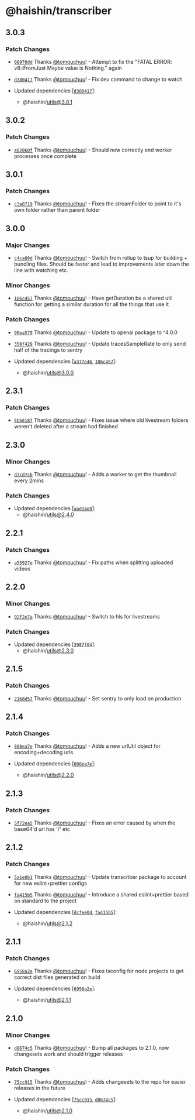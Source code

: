 # @haishin/transcriber

## 3.0.3

### Patch Changes

- [`08970dd`](https://github.com/tomouchuu/haishin/commit/08970dd994393981085eb047fa6fb4f4aa84d88b) Thanks [@tomouchuu](https://github.com/tomouchuu)! - Attempt to fix the "FATAL ERROR: v8::FromJust Maybe value is Nothing." again

- [`d380417`](https://github.com/tomouchuu/haishin/commit/d380417bea0085e51cc32b2e06afa8f4ac08334f) Thanks [@tomouchuu](https://github.com/tomouchuu)! - Fix dev command to change to watch

- Updated dependencies [[`d380417`](https://github.com/tomouchuu/haishin/commit/d380417bea0085e51cc32b2e06afa8f4ac08334f)]:
  - @haishin/utils@3.0.1

## 3.0.2

### Patch Changes

- [`e02060f`](https://github.com/tomouchuu/haishin/commit/e02060f35e6b04d21b0c9abd59c3e99d94919d12) Thanks [@tomouchuu](https://github.com/tomouchuu)! - Should now correctly end worker processes once complete

## 3.0.1

### Patch Changes

- [`c3a0719`](https://github.com/tomouchuu/haishin/commit/c3a0719950c7dd272e4b27aa70f15b3f8a5c8c4a) Thanks [@tomouchuu](https://github.com/tomouchuu)! - Fixes the streamFolder to point to it's own folder rather than parent folder

## 3.0.0

### Major Changes

- [`c4ca80d`](https://github.com/tomouchuu/haishin/commit/c4ca80db42afeb3f2168e289c531bbfb79dd86c4) Thanks [@tomouchuu](https://github.com/tomouchuu)! - Switch from rollup to tsup for building + bundling files. Should be faster and lead to improvements later down the line with watching etc.

### Minor Changes

- [`186c457`](https://github.com/tomouchuu/haishin/commit/186c457b54815759039c5cf151b00cc7d6b8ab97) Thanks [@tomouchuu](https://github.com/tomouchuu)! - Have getDuration be a shared util function for getting a similar duration for all the things that use it

### Patch Changes

- [`90ea579`](https://github.com/tomouchuu/haishin/commit/90ea57963ce9a5f7967b141663e83cb965d3f58a) Thanks [@tomouchuu](https://github.com/tomouchuu)! - Update to openai package to ^4.0.0

- [`358f429`](https://github.com/tomouchuu/haishin/commit/358f429ce64f32c4373f340ce1da08a85e3e255d) Thanks [@tomouchuu](https://github.com/tomouchuu)! - Update tracesSampleRate to only send half of the tracings to sentry

- Updated dependencies [[`a377e46`](https://github.com/tomouchuu/haishin/commit/a377e466d77b50d26fbf0cee3818842e5f4ce457), [`186c457`](https://github.com/tomouchuu/haishin/commit/186c457b54815759039c5cf151b00cc7d6b8ab97)]:
  - @haishin/utils@3.0.0

## 2.3.1

### Patch Changes

- [`5bb6187`](https://github.com/tomouchuu/haishin/commit/5bb61875531337c05a544c6db9c6ef885a7430ab) Thanks [@tomouchuu](https://github.com/tomouchuu)! - Fixes issue where old livestream folders weren't deleted after a stream had finished

## 2.3.0

### Minor Changes

- [`d7cd7cb`](https://github.com/tomouchuu/haishin/commit/d7cd7cb2b53b88f59b675ee63ba38390142ec25e) Thanks [@tomouchuu](https://github.com/tomouchuu)! - Adds a worker to get the thumbnail every 2mins

### Patch Changes

- Updated dependencies [[`aad14e8`](https://github.com/tomouchuu/haishin/commit/aad14e8e726c26de5c237c3911e61104c730132d)]:
  - @haishin/utils@2.4.0

## 2.2.1

### Patch Changes

- [`a55927e`](https://github.com/tomouchuu/haishin/commit/a55927e77752d19fa1b157105585086fe9c4b25d) Thanks [@tomouchuu](https://github.com/tomouchuu)! - Fix paths when splitting uploaded videos

## 2.2.0

### Minor Changes

- [`92f2e7a`](https://github.com/tomouchuu/haishin/commit/92f2e7a1ea5e8c55f8f89320325538f2aeca831c) Thanks [@tomouchuu](https://github.com/tomouchuu)! - Switch to hls for livestreams

### Patch Changes

- Updated dependencies [[`3987f04`](https://github.com/tomouchuu/haishin/commit/3987f04762ef9377d8f23d9e29fc6da5901b4a86)]:
  - @haishin/utils@2.3.0

## 2.1.5

### Patch Changes

- [`2168d57`](https://github.com/tomouchuu/haishin/commit/2168d57ef63d6e98a011884f8e3280181c8b0ca0) Thanks [@tomouchuu](https://github.com/tomouchuu)! - Set sentry to only load on production

## 2.1.4

### Patch Changes

- [`808ea7e`](https://github.com/tomouchuu/haishin/commit/808ea7efea13c3eb2af4c18a431364041649a566) Thanks [@tomouchuu](https://github.com/tomouchuu)! - Adds a new urlUtil object for encoding+decoding urls

- Updated dependencies [[`808ea7e`](https://github.com/tomouchuu/haishin/commit/808ea7efea13c3eb2af4c18a431364041649a566)]:
  - @haishin/utils@2.2.0

## 2.1.3

### Patch Changes

- [`5f72ea5`](https://github.com/tomouchuu/haishin/commit/5f72ea5df9c91de31a06fd12d41c1ccf6fc5869c) Thanks [@tomouchuu](https://github.com/tomouchuu)! - Fixes an error caused by when the base64'd url has '/' etc

## 2.1.2

### Patch Changes

- [`5a1e0b1`](https://github.com/tomouchuu/haishin/commit/5a1e0b1717d9fcc4b3d355fe2c4d21054f53b473) Thanks [@tomouchuu](https://github.com/tomouchuu)! - Update transcriber package to account for new eslint+prettier configs

- [`fa415b5`](https://github.com/tomouchuu/haishin/commit/fa415b5a246a8b9ac9b3d86fcb2f27f6db5dd7fb) Thanks [@tomouchuu](https://github.com/tomouchuu)! - Introduce a shared eslint+prettier based on standard to the project

- Updated dependencies [[`dcfee0d`](https://github.com/tomouchuu/haishin/commit/dcfee0da98b53cfab379a845ca6f1946d7807283), [`fa415b5`](https://github.com/tomouchuu/haishin/commit/fa415b5a246a8b9ac9b3d86fcb2f27f6db5dd7fb)]:
  - @haishin/utils@2.1.2

## 2.1.1

### Patch Changes

- [`6958a2e`](https://github.com/tomouchuu/haishin/commit/6958a2e9488b6d7ff13c228652571cbbfeecbba7) Thanks [@tomouchuu](https://github.com/tomouchuu)! - Fixes tsconfig for node projects to get correct dist files generated on build

- Updated dependencies [[`6958a2e`](https://github.com/tomouchuu/haishin/commit/6958a2e9488b6d7ff13c228652571cbbfeecbba7)]:
  - @haishin/utils@2.1.1

## 2.1.0

### Minor Changes

- [`d8674c5`](https://github.com/tomouchuu/haishin/commit/d8674c5324615802fe8db8bd87272433e13d488b) Thanks [@tomouchuu](https://github.com/tomouchuu)! - Bump all packages to 2.1.0, now changesets work and should trigger releases

### Patch Changes

- [`75cc915`](https://github.com/tomouchuu/haishin/commit/75cc9157c32e348055223c831004db903bba5a6f) Thanks [@tomouchuu](https://github.com/tomouchuu)! - Adds changesets to the repo for easier releases in the future

- Updated dependencies [[`75cc915`](https://github.com/tomouchuu/haishin/commit/75cc9157c32e348055223c831004db903bba5a6f), [`d8674c5`](https://github.com/tomouchuu/haishin/commit/d8674c5324615802fe8db8bd87272433e13d488b)]:
  - @haishin/utils@2.1.0
